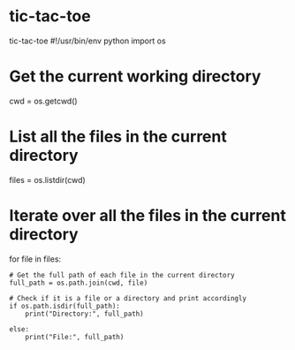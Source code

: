 # tic-tac-toe
tic-tac-toe
#!/usr/bin/env python
import os 

# Get the current working directory 
cwd = os.getcwd() 
  
# List all the files in the current directory 
files = os.listdir(cwd) 
  
# Iterate over all the files in the current directory 
for file in files: 

    # Get the full path of each file in the current directory 
    full_path = os.path.join(cwd, file) 

    # Check if it is a file or a directory and print accordingly 
    if os.path.isdir(full_path): 
        print("Directory:", full_path) 

    else: 
        print("File:", full_path)
